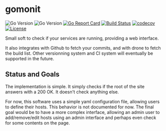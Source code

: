 # gomonit
![Go Version](https://img.shields.io/badge/go-1.8-brightgreen.svg)
![Go Version](https://img.shields.io/badge/go-1.9-brightgreen.svg)
[![Go Report Card](https://goreportcard.com/badge/github.com/Depado/gomonit)](https://goreportcard.com/report/github.com/Depado/gomonit)
[![Build Status](https://drone.depado.eu/api/badges/Depado/gomonit/status.svg)](https://drone.depado.eu/Depado/gomonit)
[![codecov](https://codecov.io/gh/Depado/gomonit/branch/master/graph/badge.svg)](https://codecov.io/gh/Depado/gomonit)
[![License](https://img.shields.io/badge/license-MIT-blue.svg)](https://github.com/Depado/bfchroma/blob/master/LICENSE)

Small soft to check if your services are running, providing a web interface.  

It also integrates with Github to fetch your commits, and with drone to fetch
the build list. Other versionning system and CI system will eventually be
supported in the future.

## Status and Goals

The implementation is simple. It simply checks if the root of the site answers with a 200 OK. It doesn't check anything else.

For now, this software uses a simple yaml configuration file, allowing users to define their hosts. This behavior is not documented for now. The final goal would be to have a more complex interface, allowing an admin user to add/remove/edit hosts using an admin interface and perhaps even check for some contents on the page.
